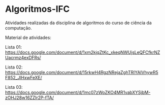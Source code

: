 # Algoritmos-IFC
Atividades realizadas da disciplina de algoritmos do curso de ciência da computação.


Material de atividades:

Lista 01:
https://docs.google.com/document/d/1xm2kjqZtKc_xkeqNWUjsLeQFCfkrNZUacrmz4exDFRs/

Lista 02:
https://docs.google.com/document/d/15rkwH4RgzNRejaZghTRIYAIVhywR5F852_JlHxwFeXE/

Lista 03:
https://docs.google.com/document/d/1mc07zWoZKO4MR1vabXYSjbM-zOHJ28w16ZZIr2P-fTA/

